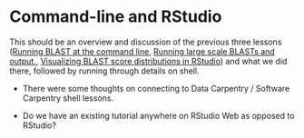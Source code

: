 # Command-line and RStudio

This should be an overview and discussion of the previous three
lessons
([Running BLAST at the command line](running-command-line-blast.html),
[Running large scale BLASTs and output.](running-blast-large-scale.html),
[Visualizing BLAST score distributions in RStudio](visualizing-blast-scores-with-RStudio.html))
and what we did there, followed by running through details on shell.

* There were some thoughts on connecting to Data Carpentry / Software
  Carpentry shell lessons.
  
* Do we have an existing tutorial anywhere on RStudio Web as opposed to
  RStudio?

